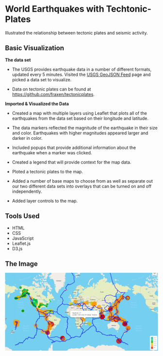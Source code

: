 # World Earthquakes with Techtonic-Plates


Illustrated the relationship between tectonic plates and seismic activity.


## Basic Visualization


**The data set**

  * The USGS provides earthquake data in a number of different formats, updated every 5 minutes. Visited the [USGS GeoJSON Feed](http://earthquake.usgs.gov/earthquakes/feed/v1.0/geojson.php) page and picked a data set to visualize. 

  * Data on tectonic plates can be found at <https://github.com/fraxen/tectonicplates>.

**Imported & Visualized the Data**

   * Created a map with multiple layers using Leaflet that plots all of the earthquakes from the data set based on their longitude and latitude.

   * The data markers reflected the magnitude of the earthquake in their size and color. Earthquakes with higher magnitudes appeared larger and darker in color.

   * Included popups that provide additional information about the earthquake when a marker was clicked.

   * Created a legend that will provide context for the map data.

   * Ploted a tectonic plates to the map.

   * Added a number of base maps to choose from as well as separate out our two different data sets into overlays that can be turned on and off independently.

   * Added layer controls to the map.


## Tools Used 

* HTML
* CSS
* JavaScript
* Leaflet.js
* D3.js

## The Image 
![alt text](https://github.com/mrbalikci/world-quakes-tectonic-plates/blob/master/snip.PNG)
